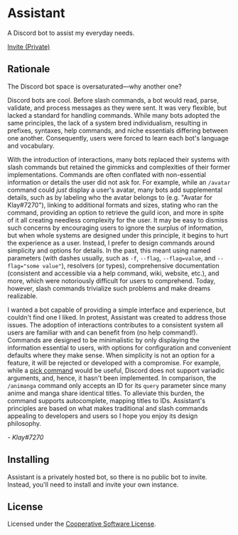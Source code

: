 # Assistant

A Discord bot to assist my everyday needs.

[Invite (Private)](https://discord.com/api/oauth2/authorize?client_id=856158596344709130&permissions=9216&scope=bot%20applications.commands)

## Rationale

The Discord bot space is oversaturated—why another one?

Discord bots are cool. Before slash commands, a bot would read, parse, validate, and process messages as they were sent. It was very flexible, but lacked a standard for handling commands. While many bots adopted the same principles, the lack of a system bred individualism, resulting in prefixes, syntaxes, help commands, and niche essentials differing between one another. Consequently, users were forced to learn each bot's language and vocabulary.

With the introduction of interactions, many bots replaced their systems with slash commands but retained the gimmicks and complexities of their former implementations. Commands are often conflated with non-essential information or details the user did not ask for. For example, while an `/avatar` command could *just* display a user's avatar, many bots add supplemental details, such as by labeling who the avatar belongs to (e.g. "Avatar for Klay#7270"), linking to additional formats and sizes, stating who ran the command, providing an option to retrieve the guild icon, and more in spite of it all creating needless complexity for the user. It may be easy to dismiss such concerns by encouraging users to ignore the surplus of information, but when whole systems are designed under this principle, it begins to hurt the experience as a user. Instead, I prefer to design commands around simplicity and options for details. In the past, this meant using named parameters (with dashes usually, such as `-f`, `--flag`, `--flag=value`, and `--flag="some value"`), resolvers (or types), comprehensive documentation (consistent and accessible via a help command, wiki, website, etc.), and more, which were notoriously difficult for users to comprehend. Today, however, slash commands trivialize such problems and make dreams realizable.

I wanted a bot capable of providing a simple interface and experience, but couldn't find one I liked. In protest, Assistant was created to address those issues. The adoption of interactions contributes to a consistent system all users are familiar with and can benefit from (no help command!). Commands are designed to be minimalistic by only displaying the information essential to users, with options for configuration and convenient defaults where they make sense. When simplicity is not an option for a feature, it will be rejected or developed with a compromise. For example, while a [pick command](https://github.com/KyleErhabor/assistant/issues/17) would be useful, Discord does not support variadic arguments, and, hence, it hasn't been implemented. In comparison, the `/animanga` command only accepts an ID for its `query` parameter since many anime and manga share identical titles. To alleviate this burden, the command supports autocomplete, mapping titles to IDs. Assistant's principles are based on what makes traditional and slash commands appealing to developers and users so I hope you enjoy its design philosophy.

*- Klay#7270*

## Installing

Assistant is a privately hosted bot, so there is no public bot to invite. Instead, you'll need to install and invite your own instance.

## License

Licensed under the [Cooperative Software License](./LICENSE).
